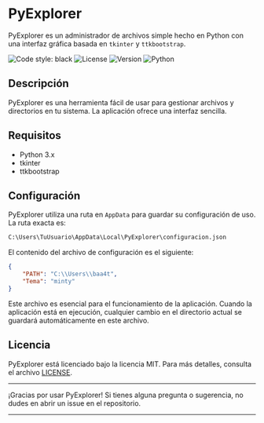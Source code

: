 # PyExplorer

PyExplorer es un administrador de archivos simple hecho en Python con una interfaz gráfica basada en `tkinter` y `ttkbootstrap`.

![Code style: black](https://img.shields.io/badge/code%20style-black-000000.svg) ![License](https://img.shields.io/badge/license-MIT-green) ![Version](https://img.shields.io/badge/version-1.0.0-green) ![Python](https://img.shields.io/badge/python-green?logo=python)

## Descripción

PyExplorer es una herramienta fácil de usar para gestionar archivos y directorios en tu sistema. La aplicación ofrece una interfaz sencilla.

## Requisitos

- Python 3.x
- tkinter
- ttkbootstrap


## Configuración

PyExplorer utiliza una ruta en `AppData` para guardar su configuración de uso. La ruta exacta es:

```bash
C:\Users\TuUsuario\AppData\Local\PyExplorer\configuracion.json
```

El contenido del archivo de configuración es el siguiente:

```json
{
    "PATH": "C:\\Users\\baa4t",
    "Tema": "minty"
}
```

Este archivo es esencial para el funcionamiento de la aplicación. Cuando la aplicación está en ejecución, cualquier cambio en el directorio actual se guardará automáticamente en este archivo.

## Licencia

PyExplorer está licenciado bajo la licencia MIT. Para más detalles, consulta el archivo [LICENSE](LICENSE).

---

¡Gracias por usar PyExplorer! Si tienes alguna pregunta o sugerencia, no dudes en abrir un issue en el repositorio.

---
